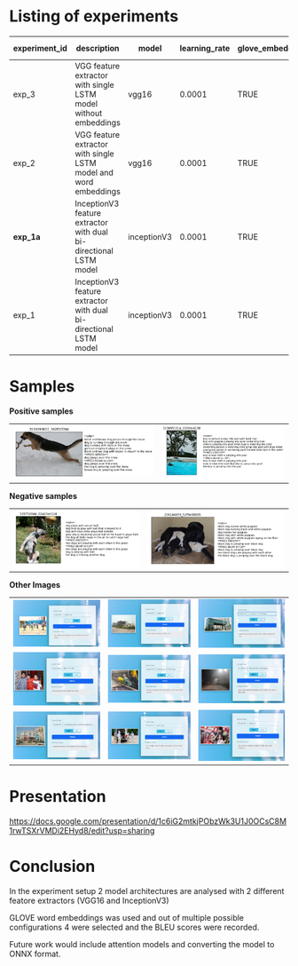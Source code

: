 # Listing of experiments

|experiment_id|description|model|learning_rate|glove_embedding|dropout_rate|data_per_batch|epoch|batch_size|validation_freq|model_architecture|Greedy BELU-1|Greedy BELU-2|Greedy BELU-3|Greedy BELU-4|Beam BELU-1|Beam BELU-2|Beam BELU-3|Beam BELU-4|
|----|----|----|----|----|----|----|----|----|----|----|----|----|----|----|----|----|----|----|
|exp_3|VGG feature extractor with single LSTM model without embeddings|vgg16|0.0001|TRUE|0.04|6|80|32|1|![architecture 1](./models/model_arch1.png)|0.418664786|0.262173984|0.187916746|0.089356784|0.409047235|0.251875285|0.180804115|0.086161993|
|exp_2|VGG feature extractor with single LSTM model and word embeddings|vgg16|0.0001|TRUE|0.04|6|80|32|1|![architecture 1](./models/model_arch1.png)|0.407193246|0.249890581|0.181349745|0.087091612|0.399893443|0.241382263|0.173741196|0.081543736|
|**exp_1a**|InceptionV3 feature extractor with dual bi-directional LSTM model|inceptionV3|0.0001|TRUE|0.04|6|80|32|1|![architecture 1](./models/model_arch1.png)|0.408475127|0.245591828|0.175804278|0.079447117|0.397987683|0.236669852|0.169261264|0.078074388|
|exp_1|InceptionV3 feature extractor with dual bi-directional LSTM model|inceptionV3|0.0001|TRUE|0.04|6|80|32|1|![architecture 2](./models/model_arch2.png)|0.371679449|0.2214151|0.156965418|0.073317164|0.361968183|0.211797036|0.149362094|0.068082192|


# Samples

**Positive samples**

| | |
|---|---|
|![positive1.png](./samples/positive1.png) | ![positive2.png](./samples/positive2.png)|


**Negative samples**

| | |
|---|---|
|![error1.png](./samples/error1.png) | ![error2.png](./samples/error2.png)|


**Other Images**

| | | |
|---|---|---|
| ![Capture.JPG](./samples/Capture.JPG) | ![Capture2.JPG](./samples/Capture2.JPG) | ![Capture1.JPG](./samples/Capture1.JPG) |
| ![Capture3.JPG](./samples/Capture3.JPG) | ![Capture4.JPG](./samples/Capture4.JPG) | ![Capture6.JPG](./samples/Capture6.JPG) |
| ![Capture7.JPG](./samples/Capture7.JPG) | ![Capture8.JPG](./samples/Capture8.JPG) | ![Capture12.JPG](./samples/Capture12.JPG) |


# Presentation
https://docs.google.com/presentation/d/1c6iG2mtkjPObzWk3U1J0OCsC8M1rwTSXrVMDi2EHyd8/edit?usp=sharing

# Conclusion

In the experiment setup 2 model architectures are analysed with 2 different featore extractors (VGG16 and InceptionV3)  

GLOVE word embeddings was used and out of multiple possible configurations 4 were selected and the BLEU scores were recorded.  

Future work would include attention models and converting the model to ONNX format.
